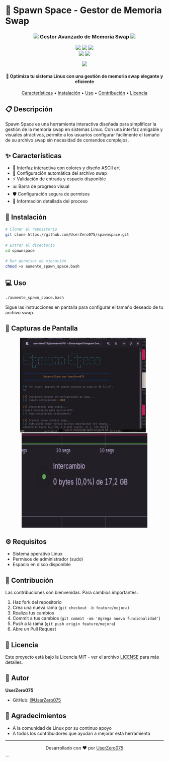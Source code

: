 # 🚀 Spawn Space - Gestor de Memoria Swap

<div align="center">

<h3>
    <img src="https://media.giphy.com/media/WUlplcMpOCEmTGBtBW/giphy.gif" width="30"> 
    Gestor Avanzado de Memoria Swap
    <img src="https://media.giphy.com/media/WUlplcMpOCEmTGBtBW/giphy.gif" width="30">
</h3>

<p align="center">
    <img src="https://img.shields.io/badge/Bash-Script-4EAA25?style=for-the-badge&logo=gnu-bash&logoColor=white"/>
    <img src="https://img.shields.io/badge/Linux-Compatible-FCC624?style=for-the-badge&logo=linux&logoColor=black"/>
    <img src="https://img.shields.io/badge/Versión-1.0-blue?style=for-the-badge"/>
    <br>
    <img src="https://img.shields.io/badge/Mantenimiento-Activo-green?style=for-the-badge"/>
    <img src="https://img.shields.io/github/license/UserZero075/spawnspace?style=for-the-badge"/>
</p>

<p align="center">
    <img src="https://raw.githubusercontent.com/andreasbm/readme/master/assets/lines/rainbow.png"/>
</p>

<h4>🚀 Optimiza tu sistema Linux con una gestión de memoria swap elegante y eficiente</h4>

<p align="center">
    <a href="#-características">Características</a> •
    <a href="#-instalación">Instalación</a> •
    <a href="#-uso">Uso</a> •
    <a href="#-contribución">Contribución</a> •
    <a href="#-licencia">Licencia</a>
</p>

</div>

## 📋 Descripción

Spawn Space es una herramienta interactiva diseñada para simplificar la gestión de la memoria swap en sistemas Linux. Con una interfaz amigable y visuales atractivos, permite a los usuarios configurar fácilmente el tamaño de su archivo swap sin necesidad de comandos complejos.

## ✨ Características

- 🎨 Interfaz interactiva con colores y diseño ASCII art
- 🔄 Configuración automática del archivo swap
- ⚡ Validación de entrada y espacio disponible
- 📊 Barra de progreso visual
- 🛡️ Configuración segura de permisos
- 📝 Información detallada del proceso

## 🚀 Instalación

```bash
# Clonar el repositorio
git clone https://github.com/UserZero075/spawnspace.git

# Entrar al directorio
cd spawnspace

# Dar permisos de ejecución
chmod +x aumente_spawn_space.bash
```

## 💻 Uso

```bash
./aumente_spawn_space.bash
```

Sigue las instrucciones en pantalla para configurar el tamaño deseado de tu archivo swap.

## 📸 Capturas de Pantalla

<div align="center">
    <img src="https://github.com/UserZero075/SpawnSpace/blob/main/previews/photo_2024-11-21_00-06-22.jpg?raw=true" width="400" height="300" style="margin-right: 10px"/>
    <img src="https://github.com/UserZero075/SpawnSpace/blob/main/previews/photo_2024-11-21_00-12-12.jpg?raw=true" width="400" height="300"/>
</div>

## ⚙️ Requisitos

- Sistema operativo Linux
- Permisos de administrador (sudo)
- Espacio en disco disponible

## 🤝 Contribución

Las contribuciones son bienvenidas. Para cambios importantes:

1. Haz fork del repositorio
2. Crea una nueva rama (`git checkout -b feature/mejora`)
3. Realiza tus cambios
4. Commit a tus cambios (`git commit -am 'Agrega nueva funcionalidad'`)
5. Push a la rama (`git push origin feature/mejora`)
6. Abre un Pull Request

## 📝 Licencia

Este proyecto está bajo la Licencia MIT - ver el archivo [LICENSE](LICENSE) para más detalles.

## 👤 Autor

**UserZero075**

- GitHub: [@UserZero075](https://github.com/UserZero075)

## 🙏 Agradecimientos

- A la comunidad de Linux por su continuo apoyo
- A todos los contribuidores que ayudan a mejorar esta herramienta

---

<div align="center">

Desarrollado con ❤️ por [UserZero075](https://github.com/UserZero075)

</div>
```
